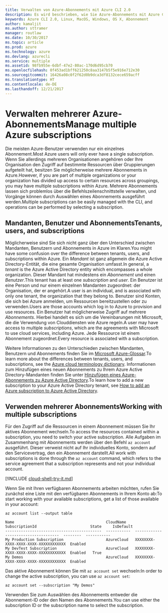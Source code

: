 ```yaml
---
title: Verwalten von Azure-Abonnements mit Azure CLI 2.0
description: Es wird beschrieben, wie Sie Azure-Abonnements mit Azure CLI 2.0 unter Linux, MacOS oder Windows verwalten.
keywords: Azure CLI 2.0, Linux, MacOS, Windows, OS X, Abonnement
author: kamaljit
ms.author: sttramer
manager: routlaw
ms.date: 10/30/2017
ms.topic: article
ms.prod: azure
ms.technology: azure
ms.devlang: azurecli
ms.service: multiple
ms.assetid: 98fb955e-6dbf-47e2-80ac-170d6d95cb70
ms.openlocfilehash: 0f453ad1bff621250c8aa3147b5f5e916e712e30
ms.sourcegitcommit: 16426a08c0f2f62d0b9dca3df8132cece659acff
ms.translationtype: HT
ms.contentlocale: de-DE
ms.lasthandoff: 12/21/2017
---
```

# <a name="manage-multiple-azure-subscriptions"></a><span data-ttu-id="7ffcf-104">Verwalten mehrerer Azure-Abonnements</span><span class="sxs-lookup"><span data-stu-id="7ffcf-104">Manage multiple Azure subscriptions</span></span>

<span data-ttu-id="7ffcf-105">Die meisten Azure-Benutzer verwenden nur ein einzelnes Abonnement.</span><span class="sxs-lookup"><span data-stu-id="7ffcf-105">Most Azure users will only ever have a single subscription.</span></span> <span data-ttu-id="7ffcf-106">Wenn Sie allerdings mehreren Organisationen angehören oder Ihre Organisation den Zugriff auf bestimmte Ressourcen über Gruppierungen aufgeteilt hat, besitzen Sie möglicherweise mehrere Abonnements in Azure.</span><span class="sxs-lookup"><span data-stu-id="7ffcf-106">However, if you are part of multiple organizations or your organization has divided up access to certain resources across groupings, you may have multiple subscriptions within Azure.</span></span> <span data-ttu-id="7ffcf-107">Mehrere Abonnements lassen sich problemlos über die Befehlszeilenschnittstelle verwalten, und Vorgänge können durch Auswählen eines Abonnements ausgeführt werden.</span><span class="sxs-lookup"><span data-stu-id="7ffcf-107">Multiple subscriptions can be easily managed with the CLI, and operations can be performed by selecting a subscription.</span></span>

## <a name="tenants-users-and-subscriptions"></a><span data-ttu-id="7ffcf-108">Mandanten, Benutzer und Abonnements</span><span class="sxs-lookup"><span data-stu-id="7ffcf-108">Tenants, users, and subscriptions</span></span>

<span data-ttu-id="7ffcf-109">Möglicherweise sind Sie sich nicht ganz über den Unterschied zwischen Mandanten, Benutzern und Abonnements in Azure im Klaren.</span><span class="sxs-lookup"><span data-stu-id="7ffcf-109">You might have some confusion over the difference between tenants, users, and subscriptions within Azure.</span></span> <span data-ttu-id="7ffcf-110">Ein _Mandant_ ist ganz allgemein die Azure Active Directory-Entität, die eine gesamte Organisation umfasst.</span><span class="sxs-lookup"><span data-stu-id="7ffcf-110">In general, a _tenant_ is the Azure Active Directory entity which encompasses a whole organization.</span></span> <span data-ttu-id="7ffcf-111">Dieser Mandant hat mindestens ein _Abonnement_ und einen _Benutzer_.</span><span class="sxs-lookup"><span data-stu-id="7ffcf-111">This tenant has at least one _subscription_ and _user_.</span></span> <span data-ttu-id="7ffcf-112">Ein Benutzer ist eine Person und nur einem einzelnen Mandanten zugeordnet: der Organisation, der er angehört.</span><span class="sxs-lookup"><span data-stu-id="7ffcf-112">A user is an individual, and is associated with only one tenant, the organization that they belong to.</span></span> <span data-ttu-id="7ffcf-113">Benutzer sind Konten, die sich bei Azure anmelden, um Ressourcen bereitzustellen oder zu verwenden.</span><span class="sxs-lookup"><span data-stu-id="7ffcf-113">Users are those accounts which log in to Azure to provision and use resources.</span></span> <span data-ttu-id="7ffcf-114">Ein Benutzer hat möglicherweise Zugriff auf mehrere _Abonnements_. Hierbei handelt es sich um die Vereinbarungen mit Microsoft, die die Verwendung von Clouddiensten wie Azure regeln.</span><span class="sxs-lookup"><span data-stu-id="7ffcf-114">A user may have access to multiple _subscriptions_, which are the agreements with Microsoft to use cloud services, including Azure.</span></span> <span data-ttu-id="7ffcf-115">Jede Ressource ist einem Abonnement zugeordnet.</span><span class="sxs-lookup"><span data-stu-id="7ffcf-115">Every resource is associated with a subscription.</span></span>

<span data-ttu-id="7ffcf-116">Weitere Informationen zu den Unterschieden zwischen Mandanten, Benutzern und Abonnements finden Sie im [Microsoft Azure-Glossar](/azure/azure-glossary-cloud-terminology).</span><span class="sxs-lookup"><span data-stu-id="7ffcf-116">To learn more about the differences between tenants, users, and subscriptions, see the [Azure cloud terminology dictionary](/azure/azure-glossary-cloud-terminology).</span></span>
<span data-ttu-id="7ffcf-117">Informationen zum Hinzufügen eines neuen Abonnements zu Ihrem Azure Active Directory-Mandanten finden Sie unter [Hinzufügen eines Azure-Abonnements zu Azure Active Directory](/azure/active-directory/active-directory-how-subscriptions-associated-directory).</span><span class="sxs-lookup"><span data-stu-id="7ffcf-117">To learn how to add a new subscription to your Azure Active Directory tenant, see [How to add an Azure subscription to Azure Active Directory](/azure/active-directory/active-directory-how-subscriptions-associated-directory).</span></span>

## <a name="working-with-multiple-subscriptions"></a><span data-ttu-id="7ffcf-118">Verwenden mehrerer Abonnements</span><span class="sxs-lookup"><span data-stu-id="7ffcf-118">Working with multiple subscriptions</span></span>

<span data-ttu-id="7ffcf-119">Für den Zugriff auf die Ressourcen in einem Abonnement müssen Sie Ihr aktives Abonnement wechseln.</span><span class="sxs-lookup"><span data-stu-id="7ffcf-119">To access the resources contained within a subscription, you need to switch your active subscription.</span></span> <span data-ttu-id="7ffcf-120">Alle Aufgaben im Zusammenhang mit Abonnements werden über den Befehl `az account` ausgeführt. Dieser verweist nicht auf Ihr individuelles Konto, sondern auf den Servicevertrag, den ein Abonnement darstellt.</span><span class="sxs-lookup"><span data-stu-id="7ffcf-120">All work with subscriptions is done through the `az account` command, which refers to the service agreement that a subscription represents and not your individual account.</span></span>

[!INCLUDE [cloud-shell-try-it.md](includes/cloud-shell-try-it.md)]

<span data-ttu-id="7ffcf-121">Wenn Sie mit Ihren verfügbaren Abonnements arbeiten möchten, rufen Sie zunächst eine Liste mit den verfügbaren Abonnements in Ihrem Konto ab:</span><span class="sxs-lookup"><span data-stu-id="7ffcf-121">To start working with your available subscriptions, get a list of those available in your account:</span></span>

```azurecli-interactive
az account list --output table
```

```Output
Name                                         CloudName    SubscriptionId                        State     IsDefault
-------------------------------------------  -----------  ------------------------------------  --------  -----------
My Production Subscription                   AzureCloud   XXXXXXXX-XXXX-XXXX-XXXX-XXXXXXXXXXXX  Enabled
My DevTest Subscription                      AzureCloud   XXXXXXXX-XXXX-XXXX-XXXX-XXXXXXXXXXXX  Enabled   True
My Demos                                     AzureCloud   XXXXXXXX-XXXX-XXXX-XXXX-XXXXXXXXXXXX  Enabled
```

<span data-ttu-id="7ffcf-122">Das aktive Abonnement können Sie mit `az account set` wechseln:</span><span class="sxs-lookup"><span data-stu-id="7ffcf-122">In order to change the active subscription, you can use `az account set`:</span></span>

```azurecli-interactive
az account set --subscription "My Demos"
```

<span data-ttu-id="7ffcf-123">Verwenden Sie zum Auswählen des Abonnements entweder die Abonnement-ID oder den Namen des Abonnements.</span><span class="sxs-lookup"><span data-stu-id="7ffcf-123">You can use either the subscription ID or the subscription name to select the subscription.</span></span>
